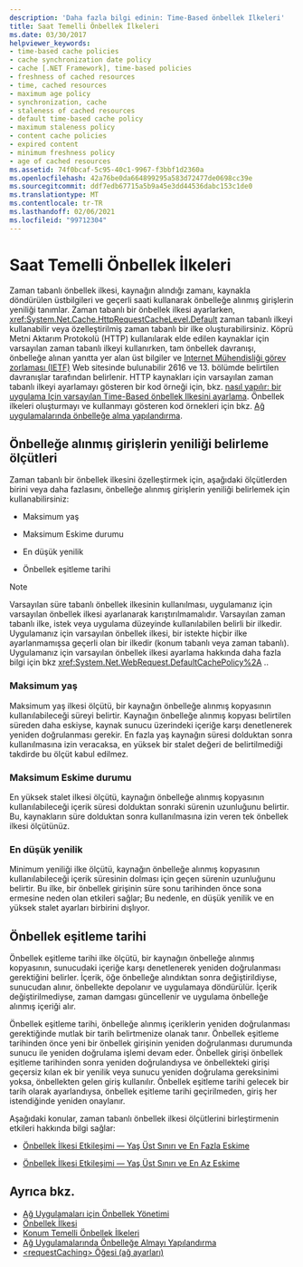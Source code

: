 ```yaml
---
description: 'Daha fazla bilgi edinin: Time-Based önbellek Ilkeleri'
title: Saat Temelli Önbellek İlkeleri
ms.date: 03/30/2017
helpviewer_keywords:
- time-based cache policies
- cache synchronization date policy
- cache [.NET Framework], time-based policies
- freshness of cached resources
- time, cached resources
- maximum age policy
- synchronization, cache
- staleness of cached resources
- default time-based cache policy
- maximum staleness policy
- content cache policies
- expired content
- minimum freshness policy
- age of cached resources
ms.assetid: 74f0bcaf-5c95-40c1-9967-f3bbf1d2360a
ms.openlocfilehash: 42a76be0da664899295a583d72477de0698cc39e
ms.sourcegitcommit: ddf7edb67715a5b9a45e3dd44536dabc153c1de0
ms.translationtype: MT
ms.contentlocale: tr-TR
ms.lasthandoff: 02/06/2021
ms.locfileid: "99712304"
---
```

# <a name="time-based-cache-policies"></a>Saat Temelli Önbellek İlkeleri

Zaman tabanlı önbellek ilkesi, kaynağın alındığı zamanı, kaynakla döndürülen üstbilgileri ve geçerli saati kullanarak önbelleğe alınmış girişlerin yeniliği tanımlar. Zaman tabanlı bir önbellek ilkesi ayarlarken, <xref:System.Net.Cache.HttpRequestCacheLevel.Default> zaman tabanlı ilkeyi kullanabilir veya özelleştirilmiş zaman tabanlı bir ilke oluşturabilirsiniz. Köprü Metni Aktarım Protokolü (HTTP) kullanılarak elde edilen kaynaklar için varsayılan zaman tabanlı ilkeyi kullanırken, tam önbellek davranışı, önbelleğe alınan yanıtta yer alan üst bilgiler ve [Internet Mühendisliği görev zorlaması (IETF)](https://www.ietf.org/) Web sitesinde bulunabilir 2616 ve 13. bölümde belirtilen davranışlar tarafından belirlenir. HTTP kaynakları için varsayılan zaman tabanlı ilkeyi ayarlamayı gösteren bir kod örneği için, bkz. [nasıl yapılır: bir uygulama Için varsayılan Time-Based önbellek Ilkesini ayarlama](how-to-set-the-default-time-based-cache-policy-for-an-application.md). Önbellek ilkeleri oluşturmayı ve kullanmayı gösteren kod örnekleri için bkz. [Ağ uygulamalarında önbelleğe alma yapılandırma](configuring-caching-in-network-applications.md).  
  
## <a name="criteria-to-determine-freshness-of-cached-entries"></a>Önbelleğe alınmış girişlerin yeniliği belirleme ölçütleri  

 Zaman tabanlı bir önbellek ilkesini özelleştirmek için, aşağıdaki ölçütlerden birini veya daha fazlasını, önbelleğe alınmış girişlerin yeniliği belirlemek için kullanabilirsiniz:  
  
- Maksimum yaş  
  
- Maksimum Eskime durumu  
  
- En düşük yenilik  
  
- Önbellek eşitleme tarihi  
  
> [!NOTE]
> Varsayılan süre tabanlı önbellek ilkesinin kullanılması, uygulamanız için varsayılan önbellek ilkesi ayarlanarak karıştırılmamalıdır. Varsayılan zaman tabanlı ilke, istek veya uygulama düzeyinde kullanılabilen belirli bir ilkedir. Uygulamanız için varsayılan önbellek ilkesi, bir istekte hiçbir ilke ayarlanmamışsa geçerli olan bir ilkedir (konum tabanlı veya zaman tabanlı). Uygulamanız için varsayılan önbellek ilkesi ayarlama hakkında daha fazla bilgi için bkz <xref:System.Net.WebRequest.DefaultCachePolicy%2A> ..  
  
### <a name="maximum-age"></a>Maksimum yaş  

 Maksimum yaş ilkesi ölçütü, bir kaynağın önbelleğe alınmış kopyasının kullanılabileceği süreyi belirtir. Kaynağın önbelleğe alınmış kopyası belirtilen süreden daha eskiyse, kaynak sunucu üzerindeki içeriğe karşı denetlenerek yeniden doğrulanması gerekir. En fazla yaş kaynağın süresi dolduktan sonra kullanılmasına izin veracaksa, en yüksek bir stalet değeri de belirtilmediği takdirde bu ölçüt kabul edilmez.  
  
### <a name="maximum-staleness"></a>Maksimum Eskime durumu  

 En yüksek stalet ilkesi ölçütü, kaynağın önbelleğe alınmış kopyasının kullanılabileceği içerik süresi dolduktan sonraki sürenin uzunluğunu belirtir. Bu, kaynakların süre dolduktan sonra kullanılmasına izin veren tek önbellek ilkesi ölçütünüz.  
  
### <a name="minimum-freshness"></a>En düşük yenilik  

 Minimum yeniliği ilke ölçütü, kaynağın önbelleğe alınmış kopyasının kullanılabileceği içerik süresinin dolması için geçen sürenin uzunluğunu belirtir. Bu ilke, bir önbellek girişinin süre sonu tarihinden önce sona ermesine neden olan etkileri sağlar; Bu nedenle, en düşük yenilik ve en yüksek stalet ayarları birbirini dışlıyor.  
  
## <a name="cache-synchronization-date"></a>Önbellek eşitleme tarihi  

 Önbellek eşitleme tarihi ilke ölçütü, bir kaynağın önbelleğe alınmış kopyasının, sunucudaki içeriğe karşı denetlenerek yeniden doğrulanması gerektiğini belirler. İçerik, öğe önbelleğe alındıktan sonra değiştirildiyse, sunucudan alınır, önbellekte depolanır ve uygulamaya döndürülür. İçerik değiştirilmediyse, zaman damgası güncellenir ve uygulama önbelleğe alınmış içeriği alır.  
  
 Önbellek eşitleme tarihi, önbelleğe alınmış içeriklerin yeniden doğrulanması gerektiğinde mutlak bir tarih belirtmenize olanak tanır. Önbellek eşitleme tarihinden önce yeni bir önbellek girişinin yeniden doğrulanması durumunda sunucu ile yeniden doğrulama işlemi devam eder. Önbellek girişi önbellek eşitleme tarihinden sonra yeniden doğrulandıysa ve önbellekteki girişi geçersiz kılan ek bir yenilik veya sunucu yeniden doğrulama gereksinimi yoksa, önbellekten gelen giriş kullanılır. Önbellek eşitleme tarihi gelecek bir tarih olarak ayarlandıysa, önbellek eşitleme tarihi geçirilmeden, giriş her istendiğinde yeniden onaylanır.  
  
 Aşağıdaki konular, zaman tabanlı önbellek ilkesi ölçütlerini birleştirmenin etkileri hakkında bilgi sağlar:  
  
- [Önbellek İlkesi Etkileşimi — Yaş Üst Sınırı ve En Fazla Eskime](cache-policy-interaction-maximum-age-and-maximum-staleness.md)  
  
- [Önbellek İlkesi Etkileşimi — Yaş Üst Sınırı ve En Az Eskime](cache-policy-interaction-maximum-age-and-minimum-freshness.md)  
  
## <a name="see-also"></a>Ayrıca bkz.

- [Ağ Uygulamaları için Önbellek Yönetimi](cache-management-for-network-applications.md)
- [Önbellek İlkesi](cache-policy.md)
- [Konum Temelli Önbellek İlkeleri](location-based-cache-policies.md)
- [Ağ Uygulamalarında Önbelleğe Almayı Yapılandırma](configuring-caching-in-network-applications.md)
- [\<requestCaching> Öğesi (ağ ayarları)](../configure-apps/file-schema/network/requestcaching-element-network-settings.md)
